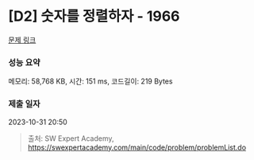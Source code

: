 # [D2] 숫자를 정렬하자 - 1966 

[문제 링크](https://swexpertacademy.com/main/code/problem/problemDetail.do?contestProbId=AV5PrmyKAWEDFAUq) 

### 성능 요약

메모리: 58,768 KB, 시간: 151 ms, 코드길이: 219 Bytes

### 제출 일자

2023-10-31 20:50



> 출처: SW Expert Academy, https://swexpertacademy.com/main/code/problem/problemList.do